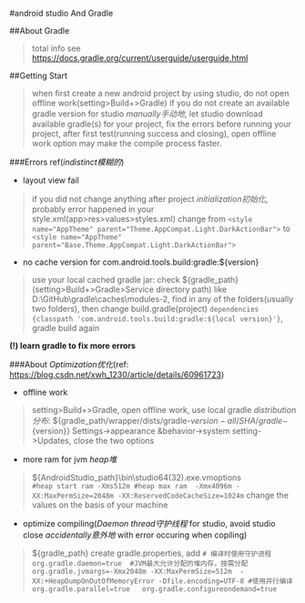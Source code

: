 #android studio And Gradle

##About Gradle

>total info see https://docs.gradle.org/current/userguide/userguide.html

##Getting Start

>when first create a new android project by using studio, do not open offline work(setting>Build+>Gradle) if you do not create an available gradle version for studio *manually手动地*, let studio download available gradle(s) for your project,
fix the errors before running your project, after first test(running success and closing), open offline work option may make the compile process faster.

###Errors ref(*indistinct模糊的*)

* layout view fail

>if you did not change anything after project *initialization初始化*, probably error happened in your style.xml(app>res>values>styles.xml) change from `<style name="AppTheme" parent="Theme.AppCompat.Light.DarkActionBar">` to `<style name="AppTheme" parent="Base.Theme.AppCompat.Light.DarkActionBar">`

* no cache version for com.android.tools.build:gradle:${version}

>use your local cached gradle jar: check ${gradle_path}(setting>Build+>Gradle>Service directory path) like D:\GitHub\gradle\caches\modules-2, find in any of the folders(usually two folders), then change build.gradle(project)
`dependencies {classpath 'com.android.tools.build:gradle:${local version}'}`, gradle build again

**(!) learn gradle to fix more errors** 

###About *Optimization优化*(ref: https://blog.csdn.net/xwh_1230/article/details/60961723)

* offline work

>setting>Build+>Gradle, open offline work, use local gradle *distribution分布*: ${gradle_path/wrapper/dists/gradle-${version}-all/SHA/gradle-${version}}
>Settings->appearance &behavior->system setting->Updates, close the two options

* more ram for jvm *heap堆*

>${AndroidStudio_path}\bin\studio64(32).exe.vmoptions  
`#heap start ram
-Xms512m
#heap max ram 
-Xmx4096m
-XX:MaxPermSize=2048m
-XX:ReservedCodeCacheSize=1024m`
change the values on the basis of your machine

* optimize compiling(*Daemon thread守护线程* for studio, avoid studio close *accidentally意外地* with error occuring when copiling)

>${gradle_path} create gradle.properties, add
`# 编译时使用守护进程
org.gradle.daemon=true 
#JVM最大允许分配的堆内存，按需分配 
org.gradle.jvmargs=-Xmx2048m -XX:MaxPermSize=512m  -XX:+HeapDumpOnOutOfMemoryError -Dfile.encoding=UTF-8
#使用并行编译
org.gradle.parallel=true  
org.gradle.configureondemand=true`